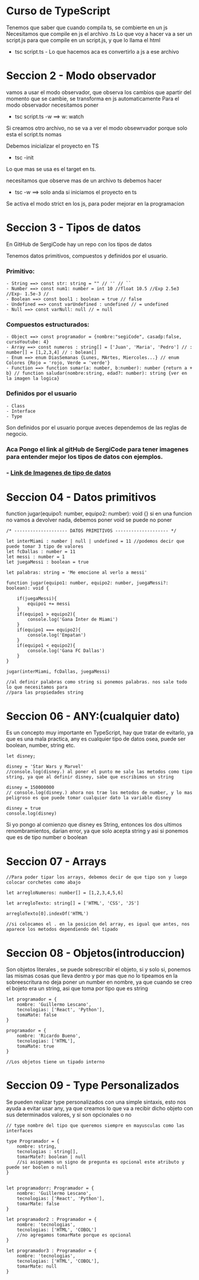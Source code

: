 # Curso de TypeScript

Tenemos que saber que cuando compila ts, se combierte en un js
Necesitamos que compile en js el archivo .ts
Lo que voy a hacer va a ser un script.js para que compile en un script.js, y que lo llama el html

 - tsc script.ts - Lo que hacemos aca es convertirlo a js a ese archivo

# Seccion 2 - Modo observador

vamos a usar el modo observador, que observa los cambios que apartir del momento que se cambie, se transforma en js automaticamente
Para el modo observador necesitamos poner
 - tsc script.ts -w  ==> w: watch

Si creamos otro archivo, no se va a ver el modo obsewrvador porque solo esta el script.ts nomas

Debemos inicializar el proyecto en TS
 - tsc -init

Lo que mas se usa es el target en ts.

necesitamos que observe mas de un archivo ts debemos hacer
 - tsc -w  ==> solo anda si iniciamos el proyecto en ts

Se activa el modo strict en los js, para poder mejorar en la programacion

# Seccion 3 - Tipos de datos

En GitHub de SergiCode hay un repo con los tipos de datos

Tenemos datos primitivos, compuestos y definidos por el usuario.

### Primitivo: 
    - String ==> const str: string = "" // '' // `` 
    - Number ==> const num1: number = int 10 //float 10.5 //Exp 2.5e3 //Exp- 1.5e-3 //
    - Boolean ==> const bool1 : boolean = true // false
    - Undefined ==> const varUndefined : undefined // = undefined
    - Null ==> const varNull: null // = null

### Compuestos estructurados:
    - Object ==> const programador = {nombre:"segiCode", casadp:false, cursoYoutube: 4}
    - Array ==> const numeros : string[] = ['Juan', 'Maria', 'Pedro'] // : number[] = [1,2,3,4] // : bolean[]
    - Enum ==> enum DiasSemanas {Lunes, MArtes, Miercoles...} // enum Colores {Rojo = 'rojo, Verde = 'verde'}
    - Function ==> function sumar(a: number, b:number): number {return a + b} // function saludar(nombre:string, edad?: number): string {ver en la imagen la logica}

### Definidos por el usuario
    - Class
    - Interface
    - Type

Son definidos por el usuario porque aveces dependemos de las reglas de negocio.

### Aca Pongo el link al gitHub de SergiCode para tener imagenes para entender mejor los tipos de datos con ejemplos.

### - [Link de Imagenes de tipo de datos](https://github.com/sergiecode/tipo-de-datos-en-typescript)

# Seccion 04 - Datos primitivos

function jugar(equipo1: number, equipo2: number): void {}
si en una funcion no vamos a devolver nada, debemos poner void
se puede no poner

```
/* -------------------- DATOS PRIMITIVOS -------------------- */

let interMiami : number | null | undefined = 11 //podemos decir que puede tomar 3 tipo de valores
let fcDallas : number = 11
let messi : number = 1
let juegaMessi : boolean = true

let palabras: string = 'Me emocione al verlo a messi'

function jugar(equipo1: number, equipo2: number, juegaMessi?: boolean): void {
    
    if(juegaMessi){
        equipo1 += messi
    }
    if(equipo1 > equipo2){
        console.log('Gana Inter de Miami')
    }
    if(equipo1 === equipo2){
        console.log('Empatan')
    }
    if(equipo1 < equipo2){
        console.log('Gana FC Dallas')
    }
}

jugar(interMiami, fcDallas, juegaMessi)

//al definir palabras como string si ponemos palabras. nos sale todo lo que necesitamos para 
//para las propiedades string
```

# Seccion 06 - ANY:(cualquier dato)

Es un concepto muy importante en TypeScript, hay que tratar de evitarlo, ya que es una mala practica, any es cualquier tipo de datos
osea, puede ser boolean, number, string etc.

```
let disney;

disney = 'Star Wars y Marvel'
//console.log(disney.) al poner el punto me sale las metodos como tipo string, ya que al definir disney, sabe que escribimos un string

disney = 150000000
// console.log(disney.) ahora nos trae los metodos de number, y lo mas peligroso es que puede tomar cualquier dato la variable disney

disney = true
console.log(disney)
```

Si yo pongo al comienzo que disney es String, entonces los dos ultimos renombramientos, darian error, ya que solo acepta string y asi
si ponemos que es de tipo number o boolean

# Seccion 07 - Arrays
```
//Para poder tipar los arrays, debemos decir de que tipo son y luego colocar corchetes como abajo 

let arregloNumeros: number[] = [1,2,3,4,5,6]

let arregloTexto: string[] = ['HTML', 'CSS', 'JS']

arregloTexto[0].indexOf('HTML')

//si colocamos el . en la posicion del array, es igual que antes, nos aparece los metodos dependiendo del tipado
```

# Seccion 08 - Objetos(introduccion)

Son objetos literales , se puede sobrescribir el objeto, si y solo si, ponemos las mismas cosas que lleva dentro y por mas que no lo tipeamos
en la sobreescritura no deja poner un number en nombre, ya que cuando se creo el bojeto era un string, asi que toma por tipo que es string

```
let programador = {
    nombre: 'Guillermo Lescano',
    tecnologias: ['React', 'Python'],
    tomaMate: false
}

programador = {
    nombre: 'Ricardo Bueno',
    tecnologias: ['HTML'],
    tomaMate: true
}

//Los objetos tiene un tipado interno
```

# Seccion 09 - Type Personalizados

Se pueden realizar type personalizados con una simple sintaxis, esto nos ayuda a evitar usar any, ya que creamos lo que va a recibir dicho objeto con sus determinados valores, y si son opcionales o no

```
// type nombre del tipo que queremos siempre en mayusculas como las interfaces

type Programador = {
    nombre: string,
    tecnologias : string[],
    tomarMate?: boolean | null
    //si asignamos un signo de pregunta es opcional este atributo y puede ser boolen o null
}


let programadorr: Programador = {
    nombre: 'Guillermo Lescano',
    tecnologias: ['React', 'Python'],
    tomarMate: false
}

let programador2 : Programador = {
    nombre: 'tecnologias',
    tecnologias: ['HTML', 'COBOL']
    //no agregamos tomarMate porque es opcional
}

let programador3 : Programador = {
    nombre: 'tecnologias',
    tecnologias: ['HTML', 'COBOL'],
    tomarMate: null
}

```